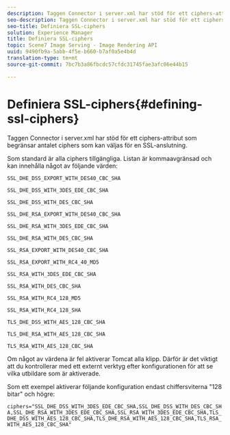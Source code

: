 ```yaml
---
description: Taggen Connector i server.xml har stöd för ett ciphers-attribut som begränsar antalet ciphers som kan väljas för en SSL-anslutning.
seo-description: Taggen Connector i server.xml har stöd för ett ciphers-attribut som begränsar antalet ciphers som kan väljas för en SSL-anslutning.
seo-title: Definiera SSL-ciphers
solution: Experience Manager
title: Definiera SSL-ciphers
topic: Scene7 Image Serving - Image Rendering API
uuid: 9490fb9a-5abb-4f5e-b660-b7af0a5e4b4d
translation-type: tm+mt
source-git-commit: 7bc7b3a86fbcdc57cfdc31745fae3afc06e44b15

---
```



# Definiera SSL-ciphers{#defining-ssl-ciphers}

Taggen Connector i server.xml har stöd för ett ciphers-attribut som begränsar antalet ciphers som kan väljas för en SSL-anslutning.

Som standard är alla ciphers tillgängliga. Listan är kommaavgränsad och kan innehålla något av följande värden:

`SSL_DHE_DSS_EXPORT_WITH_DES40_CBC_SHA`

`SSL_DHE_DSS_WITH_3DES_EDE_CBC_SHA`

`SSL_DHE_DSS_WITH_DES_CBC_SHA`

`SSL_DHE_RSA_EXPORT_WITH_DES40_CBC_SHA`

`SSL_DHE_RSA_WITH_3DES_EDE_CBC_SHA`

`SSL_DHE_RSA_WITH_DES_CBC_SHA`

`SSL_RSA_EXPORT_WITH_DES40_CBC_SHA`

`SSL_RSA_EXPORT_WITH_RC4_40_MD5`

`SSL_RSA_WITH_3DES_EDE_CBC_SHA`

`SSL_RSA_WITH_DES_CBC_SHA`

`SSL_RSA_WITH_RC4_128_MD5`

`SSL_RSA_WITH_RC4_128_SHA`

`TLS_DHE_DSS_WITH_AES_128_CBC_SHA`

`TLS_DHE_RSA_WITH_AES_128_CBC_SHA`

`TLS_RSA_WITH_AES_128_CBC_SHA`

Om något av värdena är fel aktiverar Tomcat alla klipp. Därför är det viktigt att du kontrollerar med ett externt verktyg efter konfigurationen för att se vilka utbildare som är aktiverade.

Som ett exempel aktiverar följande konfiguration endast chiffersviterna &quot;128 bitar&quot; och högre:

`ciphers="SSL_DHE_DSS_WITH_3DES_EDE_CBC_SHA,SSL_DHE_DSS_WITH_DES_CBC_SHA,SSL_DHE_RSA_WITH_3DES_EDE_CBC_SHA,SSL_RSA_WITH_3DES_EDE_CBC_SHA,TLS_DHE_DSS_WITH_AES_128_CBC_SHA,TLS_DHE_RSA_WITH_AES_128_CBC_SHA,TLS_RSA_WITH_AES_128_CBC_SHA"`
